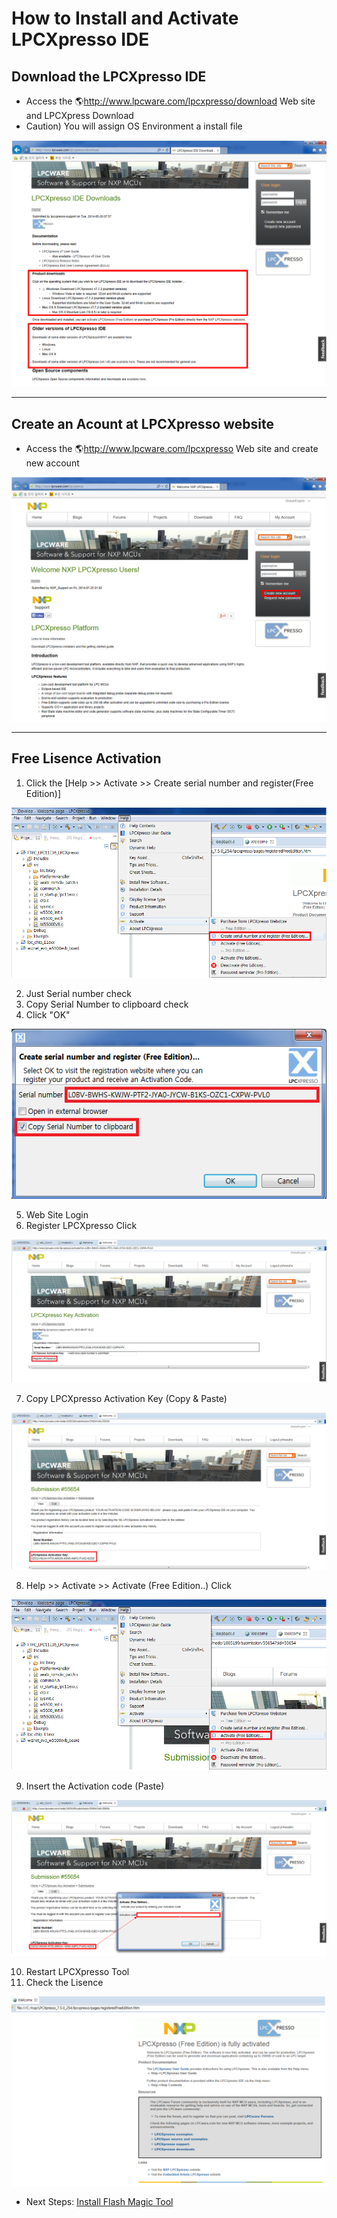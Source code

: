 # How to Install and Activate LPCXpresso IDE

## Download the LPCXpresso IDE

  - Access the 🌎<http://www.lpcware.com/lpcxpresso/download> Web site and
    LPCXpress Download
  - Caution) You will assign OS Environment a install file

![](/img/osh/lpcxpresso/down.png)

-----

## Create an Acount at LPCXpresso website

  - Access the 🌎<http://www.lpcware.com/lpcxpresso> Web site and create
    new account

![](/img/osh/lpcxpresso/lpx.png)

-----

## Free Lisence Activation

   1. Click the [Help >> Activate >> Create serial number and register(Free Edition)]

![](/img/osh/lpcxpresso/lisence_1.png)

   2. Just Serial number check
   3. Copy Serial Number to clipboard check
   4. Click "OK"

![](/img/osh/lpcxpresso/lisence_2.png)

   5. Web Site Login
   6. Register LPCXpresso Click

![](/img/osh/lpcxpresso/lisence_3.png)

   7. Copy LPCXpresso Activation Key (Copy & Paste)

![](/img/osh/lpcxpresso/lisence_4.png)

   8. Help >> Activate >> Activate (Free Edition..) Click

![](/img/osh/lpcxpresso/lisence_5.png)

   9. Insert the Activation code (Paste)

![](/img/osh/lpcxpresso/lisence_6.png)

   10. Restart LPCXpresso Tool
   11. Check the Lisence

![](/img/osh/lpcxpresso/lisence_7.png)

  - Next Steps: [Install Flash Magic
    Tool](http://wizwiki.net/wiki/doku.php?id=products:w5500:w5500_evb:getting_started#downloading_a_new_program)
